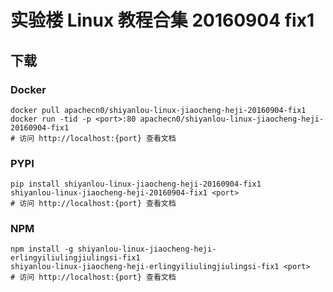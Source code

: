 # 实验楼 Linux 教程合集 20160904 fix1

## 下载

### Docker

```
docker pull apachecn0/shiyanlou-linux-jiaocheng-heji-20160904-fix1
docker run -tid -p <port>:80 apachecn0/shiyanlou-linux-jiaocheng-heji-20160904-fix1
# 访问 http://localhost:{port} 查看文档
```

### PYPI

```
pip install shiyanlou-linux-jiaocheng-heji-20160904-fix1
shiyanlou-linux-jiaocheng-heji-20160904-fix1 <port>
# 访问 http://localhost:{port} 查看文档
```

### NPM

```
npm install -g shiyanlou-linux-jiaocheng-heji-erlingyiliulingjiulingsi-fix1
shiyanlou-linux-jiaocheng-heji-erlingyiliulingjiulingsi-fix1 <port>
# 访问 http://localhost:{port} 查看文档
```